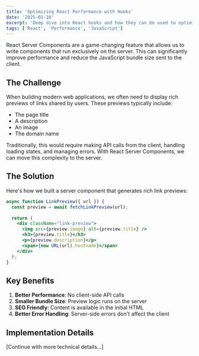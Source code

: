 ```yaml
---
title: 'Optimizing React Performance with Hooks'
date: '2025-01-10'
excerpt: 'Deep dive into React hooks and how they can be used to optimize your application performance.'
tags: ['React', 'Performance', 'JavaScript']
---
```



React Server Components are a game-changing feature that allows us to write components that run exclusively on the server. This can significantly improve performance and reduce the JavaScript bundle size sent to the client.

## The Challenge

When building modern web applications, we often need to display rich previews of links shared by users. These previews typically include:

- The page title
- A description
- An image
- The domain name

Traditionally, this would require making API calls from the client, handling loading states, and managing errors. With React Server Components, we can move this complexity to the server.

## The Solution

Here's how we built a server component that generates rich link previews:

```jsx
async function LinkPreview({ url }) {
  const preview = await fetchLinkPreview(url);
  
  return (
    <div className="link-preview">
      <img src={preview.image} alt={preview.title} />
      <h3>{preview.title}</h3>
      <p>{preview.description}</p>
      <span>{new URL(url).hostname}</span>
    </div>
  );
}
```

## Key Benefits

1. **Better Performance**: No client-side API calls
2. **Smaller Bundle Size**: Preview logic runs on the server
3. **SEO Friendly**: Content is available in the initial HTML
4. **Better Error Handling**: Server-side errors don't affect the client

## Implementation Details

[Continue with more technical details...]
